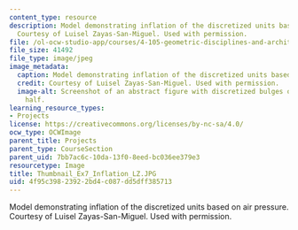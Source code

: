```yaml
---
content_type: resource
description: Model demonstrating inflation of the discretized units based on air pressure.
  Courtesy of Luisel Zayas-San-Miguel. Used with permission.
file: /ol-ocw-studio-app/courses/4-105-geometric-disciplines-and-architecture-skills-reciprocal-methodologies-fall-2012/4f95c39823922bd4c087dd5dff385713_Thumbnail_Ex7_Inflation_LZ.JPG
file_size: 41492
file_type: image/jpeg
image_metadata:
  caption: Model demonstrating inflation of the discretized units based on air pressure.
  credit: Courtesy of Luisel Zayas-San-Miguel. Used with permission.
  image-alt: Screenshot of an abstract figure with discretized bulges on the left
    half.
learning_resource_types:
- Projects
license: https://creativecommons.org/licenses/by-nc-sa/4.0/
ocw_type: OCWImage
parent_title: Projects
parent_type: CourseSection
parent_uid: 7bb7ac6c-10da-13f0-8eed-bc036ee379e3
resourcetype: Image
title: Thumbnail_Ex7_Inflation_LZ.JPG
uid: 4f95c398-2392-2bd4-c087-dd5dff385713
---
```

Model demonstrating inflation of the discretized units based on air pressure. Courtesy of Luisel Zayas-San-Miguel. Used with permission.